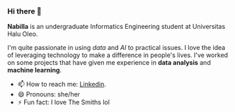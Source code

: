 ### Hi there 👋

**Nabilla** is an undergraduate Informatics Engineering student at Universitas Halu Oleo. 

I'm quite passionate in using _data_ and _AI_ to practical issues. I love the idea of leveraging technology to make a difference in people's lives. I've worked on some projects that have given me experience in **data analysis** and **machine learning**.


- 📫 How to reach me:  [Linkedin](https://www.linkedin.com/in/nbilasals/).
- 😄 Pronouns: she/her
- ⚡ Fun fact: I love The Smiths lol
